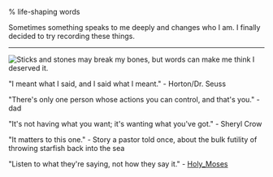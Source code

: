 % life-shaping words

Sometimes something speaks to me deeply and changes who I am. I finally decided to try recording these things.

------------------------------------------------------------------------------

![Sticks and stones may break my bones, but words can make me think I deserved it.](https://imgs.xkcd.com/comics/sticks_and_stones.png)

"I meant what I said, and I said what I meant." - Horton/Dr. Seuss

"There's only one person whose actions you can control, and that's you." - dad

"It's not having what you want; it's wanting what you've got." - Sheryl Crow

"It matters to this one." - Story a pastor told once, about the bulk futility of throwing starfish back into the sea

"Listen to what they're saying, not how they say it." - [Holy_Moses](https://www.opticraft.net/index.php/topic,20945.msg203854.html#msg203854)
